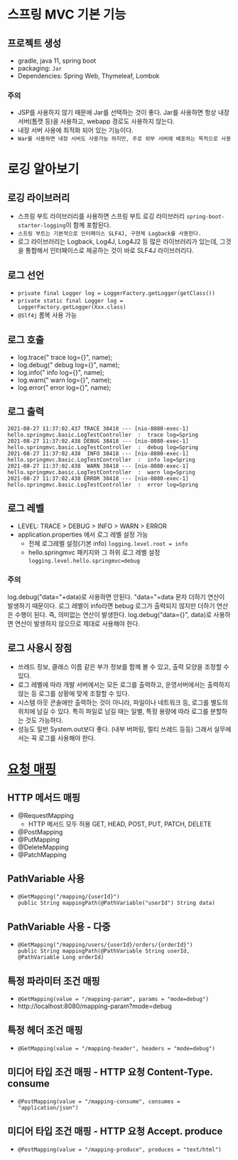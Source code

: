 # 스프링 MVC 기본 기능 
## 프로젝트 생성 
- gradle, java 11, spring boot
- packaging: `Jar`
- Dependencies: Spring Web, Thymeleaf, Lombok
### 주의 
- JSP를 사용하지 않기 때문에 Jar를 선택하는 것이 좋다. Jar를 사용하면 항상 내장 서버(톰캣 등)을 사용하고, webapp 경로도 사용하지 않는다. 
- 내장 서버 사용에 최적화 되어 있는 기능이다. 
- `War를 사용하면 내장 서버도 사용가능 하지만, 주로 외부 서버에 배포하는 목적으로 사용`

# 로깅 알아보기 
## 로깅 라이브러리 
- 스프링 부트 라이브러리를 사용하면 스프링 부트 로깅 라이브러리 `spring-boot-starter-logging`이 함께 포함된다. 
- `스프링 부트는 기본적으로 인터페이스 SLF4J, 구현체 Logback를 사용한다.` 
- 로그 라이브러리는 Logback, Log4J, Log4J2 등 많은 라이브러리가 있는데, 그것을 통합해서 인터페이스로 제공하는 것이 바로 SLF4J 라이브러리다. 
## 로그 선언
- `private final Logger log = LoggerFactory.getLogger(getClass())` 
- `private static final Logger log = LoggerFactory.getLogger(Xxx.class)`
- `@Slf4j` 롬복 사용 가능 
## 로그 호출
- log.trace(" trace log={}", name);
- log.debug(" debug log={}", name);
- log.info(" info log={}", name);
- log.warn(" warn log={}", name);
- log.error(" error log={}", name);
## 로그 출력 
```
2021-08-27 11:37:02.437 TRACE 38418 --- [nio-8080-exec-1] hello.springmvc.basic.LogTestController  :  trace log=Spring
2021-08-27 11:37:02.438 DEBUG 38418 --- [nio-8080-exec-1] hello.springmvc.basic.LogTestController  :  debug log=Spring
2021-08-27 11:37:02.438  INFO 38418 --- [nio-8080-exec-1] hello.springmvc.basic.LogTestController  :  info log=Spring
2021-08-27 11:37:02.438  WARN 38418 --- [nio-8080-exec-1] hello.springmvc.basic.LogTestController  :  warn log=Spring
2021-08-27 11:37:02.438 ERROR 38418 --- [nio-8080-exec-1] hello.springmvc.basic.LogTestController  :  error log=Spring
```
## 로그 레벨 
- LEVEL: TRACE > DEBUG > INFO > WARN > ERROR 
- application.properties 에서 로그 레벨 설정 가능
  + 전체 로그레벨 설정(기본 info) `logging.level.root = info` 
  + hello.springmvc 패키지와 그 하위 로그 레벨 설정 `logging.level.hello.springmvc=debug`
### 주의 
log.debug("data="+data)로 사용하면 안된다. "data="+data 문자 더하기 연산이 발생하기 때문이다. 로그 레벨이 info라면 bebug 로그가 출력되지 않지만 더하기 연산은 수행이 된다. 즉, 의미없는 연산이 발생한다. log.debug("data={}", data)로 사용하면 연산이 발생하지 않으므로 제대로 사용해야 한다. 

## 로그 사용시 장점 
- 쓰레드 정보, 클래스 이름 같은 부가 정보를 함께 볼 수 있고, 출력 모양을 조정할 수 있다.
- 로그 레벨에 따라 개발 서버에서는 모든 로그를 출력하고, 운영서버에서는 출력하지 않는 등 로그를 상황에 맞게 조절할 수 있다.
- 시스템 아웃 콘솔에만 출력하는 것이 아니라, 파일이나 네트워크 등, 로그를 별도의 위치에 남길 수 있다. 특히 파일로 남길 때는 일별, 특정 용량에 따라 로그를 분할하는 것도 가능하다.
- 성능도 일반 System.out보다 좋다. (내부 버퍼링, 멀티 쓰레드 등등) 그래서 실무에서는 꼭 로그를 사용해야 한다.

# [요청 매핑](./src/main/java/hello/springmvc/basic/requestmapping/MappingController.java) 
## HTTP 메서드 매핑 
- @RequestMapping
  + HTTP 메서드 모두 허용 GET, HEAD, POST, PUT, PATCH, DELETE
- @PostMapping
- @PutMapping
- @DeleteMapping
- @PatchMapping
## PathVariable 사용 
- ```
  @GetMapping("/mapping/{userId}")
  public String mappingPath(@PathVariable("userId") String data)
  ```
## PathVariable 사용 - 다중 
- ```
  @GetMapping("/mapping/users/{userId}/orders/{orderId}")
  public String mappingPath(@PathVariable String userId, @PathVariable Long orderId)
  ```
## 특정 파라미터 조건 매핑 
- `@GetMapping(value = "/mapping-param", params = "mode=debug")`
- http://localhost:8080/mapping-param?mode=debug
## 특정 헤더 조건 매핑 
- `@GetMapping(value = "/mapping-header", headers = "mode=debug") `
## 미디어 타입 조건 매핑 - HTTP 요청 Content-Type. consume
- `@PostMapping(value = "/mapping-consume", consumes = "application/json") `
## 미디어 타입 조건 매핑 - HTTP 요청 Accept. produce
- `@PostMapping(value = "/mapping-produce", produces = "text/html") `